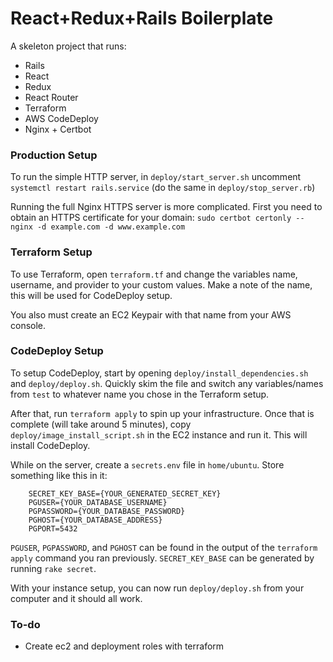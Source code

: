 # React+Redux+Rails Boilerplate
A skeleton project that runs:
- Rails
- React
- Redux
- React Router
- Terraform
- AWS CodeDeploy
- Nginx + Certbot

### Production Setup
To run the simple HTTP server, in `deploy/start_server.sh` uncomment `systemctl restart rails.service` (do the same in `deploy/stop_server.rb`)  
  
Running the full Nginx HTTPS server is more complicated. First you need to obtain an HTTPS certificate for your domain:
`sudo certbot certonly --nginx -d example.com -d www.example.com`

### Terraform Setup
To use Terraform, open `terraform.tf` and change the variables name, username, and provider to your custom values. Make a note of the name, this will be used for CodeDeploy setup.

You also must create an EC2 Keypair with that name from your AWS console.

### CodeDeploy Setup
To setup CodeDeploy, start by opening `deploy/install_dependencies.sh` and `deploy/deploy.sh`. Quickly skim the file and switch any variables/names from `test` to whatever name you chose in the Terraform setup.  
  
After that, run `terraform apply` to spin up your infrastructure. Once that is complete (will take around 5 minutes), copy `deploy/image_install_script.sh` in the EC2 instance and run it. This will install CodeDeploy.  
  
While on the server, create a `secrets.env` file in `home/ubuntu`. Store something like this in it:  
```
    SECRET_KEY_BASE={YOUR_GENERATED_SECRET_KEY}
    PGUSER={YOUR_DATABASE_USERNAME}
    PGPASSWORD={YOUR_DATABASE_PASSWORD}
    PGHOST={YOUR_DATABASE_ADDRESS}
    PGPORT=5432
```  
`PGUSER`, `PGPASSWORD`, and `PGHOST` can be found in the output of the `terraform apply` command you ran previously. `SECRET_KEY_BASE` can be generated by running `rake secret`.  
  
With your instance setup, you can now run `deploy/deploy.sh` from your computer and it should all work.

### To-do
- Create ec2 and deployment roles with terraform
